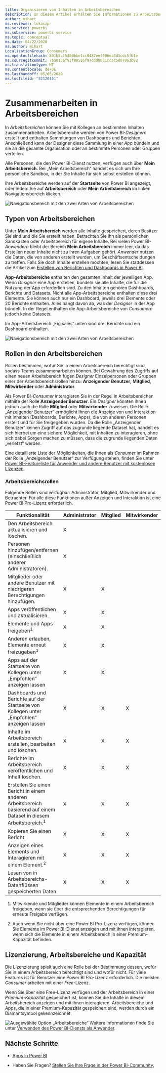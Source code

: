 ```yaml
---
title: Organisieren von Inhalten in Arbeitsbereichen
description: In diesem Artikel erhalten Sie Informationen zu Arbeitsbereichen und Arbeitsbereichsrollen.
author: mihart
ms.reviewer: lukaszp
ms.service: powerbi
ms.subservice: powerbi-service
ms.topic: conceptual
ms.date: 04/22/2020
ms.author: mihart
LocalizationGroup: Consumers
ms.openlocfilehash: 801b5cf5400bbe1cc0487eef596ea3d1cdc5fb1e
ms.sourcegitcommit: 7aa0136f93f88516f97ddd8031ccac5d07863b92
ms.translationtype: HT
ms.contentlocale: de-DE
ms.lasthandoff: 05/05/2020
ms.locfileid: "82120161"
---
```

# <a name="collaborate-in-workspaces"></a>Zusammenarbeiten in Arbeitsbereichen

 In *Arbeitsbereichen* können Sie mit Kollegen an bestimmten Inhalten zusammenarbeiten. Arbeitsbereiche werden von Power BI-*Designern* erstellt und enthalten Sammlungen von Dashboards und Berichten. Anschließend kann der Designer diese Sammlung in einer *App* bündeln und sie an die gesamte Organisation oder an bestimmte Personen oder Gruppen verteilen. 

 Alle Personen, die den Power BI-Dienst nutzen, verfügen auch über **Mein Arbeitsbereich**.  Bei „Mein Arbeitsbereich“ handelt es sich um Ihre persönliche Sandbox, in der Sie Inhalte für sich selbst erstellen können.

 Ihre Arbeitsbereiche werden auf der **Startseite** von Power BI angezeigt, oder indem Sie auf **Arbeitsbereich** oder **Mein Arbeitsbereich** im linken Navigationsbereich klicken.

 ![Navigationsbereich mit den zwei Arten von Arbeitsbereichen](media/end-user-workspaces/power-bi-home.png)

## <a name="types-of-workspaces"></a>Typen von Arbeitsbereichen
Unter **Mein Arbeitsbereich** werden alle Inhalte gespeichert, deren Besitzer Sie sind und die Sie erstellt haben. Betrachten Sie ihn als persönlichen Sandkasten oder Arbeitsbereich für eigene Inhalte. Bei vielen Power BI-*Anwendern* bleibt der Bereich **Mein Arbeitsbereich** immer leer, da das Erstellen neuer Inhalte nicht zu ihren Aufgaben gehört. *Anwender* nutzen die Daten, die von anderen erstellt wurden, um Geschäftsentscheidungen zu treffen. Falls Sie doch Inhalte erstellen möchten, lesen Sie stattdessen die Artikel zum [Erstellen von Berichten und Dashboards in Power BI](../create-reports/index.yml).

**App-Arbeitsbereiche** enthalten den gesamten Inhalt der jeweiligen App. Wenn *Designer* eine App erstellen, bündeln sie alle Inhalte, die für die Nutzung der App erforderlich sind. Zu den Inhalten gehören Dashboards, Berichte und Datasets. Nicht alle App-Arbeitsbereiche enthalten diese drei Elemente. Sie können auch nur ein Dashboard, jeweils drei Elemente oder 20 Berichte enthalten. Alles hängt davon ab, was der *Designer* in der App bündelt. In der Regel enthalten die App-Arbeitsbereiche von *Consumern* jedoch keine Datasets.

Im App-Arbeitsbereich „Fig sales“ unten sind drei Berichte und ein Dashboard enthalten. 

![Navigationsbereich mit den zwei Arten von Arbeitsbereichen](media/end-user-workspaces/power-bi-app-workspace.png)

## <a name="roles-in-the-workspaces"></a>Rollen in den Arbeitsbereichen

Rollen bestimmen, wofür Sie in einem Arbeitsbereich berechtigt sind, sodass Teams zusammenarbeiten können.  Bei Gewährung des Zugriffs auf einen neuen Arbeitsbereich fügen *Designer* Einzelpersonen oder Gruppen einer der Arbeitsbereichsrollen hinzu: **Anzeigender Benutzer**, **Mitglied**, **Mitwirkender** oder **Administrator**. 


Als Power BI-*Consumer* interagieren Sie in der Regel in Arbeitsbereichen mithilfe der Rolle **Anzeigender Benutzer**. Ein *Designer* könnten Ihnen jedoch auch die Rolle **Mitglied** oder **Mitwirkender** zuweisen. Die Rolle „Anzeigender Benutzer“ ermöglicht Ihnen die Anzeige von und Interaktion mit Inhalten (Dashboards, Berichte, Apps), die von anderen Personen erstellt und für Sie freigegeben wurden. Da die Rolle „Anzeigender Benutzer“ keinen Zugriff auf das zugrunde liegende Dataset hat, handelt es sich hierbei um eine sichere Möglichkeit, mit Inhalten zu interagieren, ohne sich dabei Sorgen machen zu müssen, dass die zugrunde liegenden Daten „verletzt“ werden.


Eine detaillierte Liste der Möglichkeiten, die Ihnen als *Consumer* im Rahmen der Rolle „Anzeigender Benutzer“ zur Verfügung stehen, finden Sie unter [Power BI-Featureliste für Anwender und andere Benutzer mit kostenlosen Lizenzen](end-user-features.md).


### <a name="workspace-roles"></a>Arbeitsbereichsrollen
Folgende Rollen sind verfügbar: Administrator, Mitglied, Mitwirkender und Betrachter. Für alle diese Funktionen außer Anzeigen und Interaktion ist eine Power BI Pro-Lizenz erforderlich.

|Funktionalität   | Administrator  | Mitglied  | Mitwirkender  | Viewer |
|---|---|---|---|---|
| Den Arbeitsbereich aktualisieren und löschen.  | X  |   |   |   | 
| Personen hinzufügen/entfernen (einschließlich anderer Administratoren).  | X  |   |   |   |
| Mitglieder oder andere Benutzer mit niedrigeren Berechtigungen hinzufügen.  |  X | X  |   |   |
| Apps veröffentlichen und aktualisieren. |  X | X  |   |   |
| Elemente und Apps freigeben<sup>1</sup> |  X | X  |   |   |
| Anderen erlauben, Elemente erneut freizugeben<sup>1</sup> |  X | X  |   |   |
| Apps auf der Startseite von Kollegen unter „Empfohlen“ anzeigen lassen |  X | X  |   |   |
| Dashboards und Berichte auf der Startseite von Kollegen unter „Empfohlen“ anzeigen lassen |  X | X  | X |   |
| Inhalte im Arbeitsbereich erstellen, bearbeiten und löschen.  |  X | X  | X  |   |
| Berichte im Arbeitsbereich veröffentlichen und Inhalt löschen.  |  X | X  | X  |   |
| Erstellen Sie einen Bericht in einem anderen Arbeitsbereich basierend auf einem Dataset in diesem Arbeitsbereich.<sup>1</sup> |  X | X  | X  |   |
| Kopieren Sie einen Bericht. | X | X | X |  |
| Anzeigen eines Elements und Interagieren mit einem Element.<sup>2</sup> |  X | X  | X  | X  |
| Lesen von in Arbeitsbereichs-Datenflüssen gespeicherten Daten | X | X | X | X |

1. Mitwirkende und Mitglieder können Elemente in einem Arbeitsbereich freigeben, wenn sie über die entsprechenden Berechtigungen für erneute Freigabe verfügen.

2. Auch wenn Sie nicht über eine Power BI Pro-Lizenz verfügen, können Sie Elemente im Power BI-Dienst anzeigen und mit ihnen interagieren, wenn sich die Elemente in einem Arbeitsbereich in einer Premium-Kapazität befinden.

## <a name="licensing-workspaces-and-capacity"></a>Lizenzierung, Arbeitsbereiche und Kapazität
Die Lizenzierung spielt auch eine Rolle bei der Bestimmung dessen, wofür Sie in einem Arbeitsbereich berechtigt sind und wofür nicht. Für viele Features ist für Benutzer eine Power BI *Pro*-Lizenz erforderlich. Die meisten *Consumer* arbeiten mit einer *Free*-Lizenz. 

Wenn Sie über eine Free-Lizenz verfügen und der Arbeitsbereich in einer *Premium-Kapazität* gespeichert ist, können Sie die Inhalte in diesem Arbeitsbereich anzeigen und mit ihnen interagieren. Arbeitsbereiche und Apps, die in einer Premium-Kapazität gespeichert sind, werden durch ein Diamantsymbol gekennzeichnet.

![Ausgewählte Option „Arbeitsbereiche“](media/end-user-workspaces/power-bi-diamond.png) Weitere Informationen finde Sie unter [Verwenden des Power BI-Diensts als Anwender](end-user-license.md).



## <a name="next-steps"></a>Nächste Schritte
* [Apps in Power BI](end-user-apps.md)    

* Haben Sie Fragen? [Stellen Sie Ihre Frage in der Power BI-Community.](https://community.powerbi.com/)

